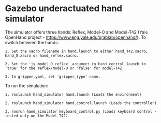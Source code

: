 # Gazebo underactuated hand simulator

The simulator offers three hands: Reflex, Model-O and Model-T42 (Yale OpenHand project - https://www.eng.yale.edu/grablab/openhand/). To switch between the hands:

    1. Set the xacro filename in hand.launch to either hand_T42.xacro, hand_O.xacro or hand_reflex.xacro.
    
    2. Set the 'is_model_O_reflex' argument in hand_control.launch to 'true' for the reflex/model-O or 'false' for model-T42.
    
    3. In gripper.yaml, set 'gripper_type' name.
    
To run the simulation:

    1. roslaunch hand_simulator hand.launch (Loads the environment)
    
    2. roslaunch hand_simulator hand_control.launch (Loads the controller)
    
    3. rosrun hand_simulator keyboard_control.py (Loads keyboard control - tested only on the Model-T42).
    
